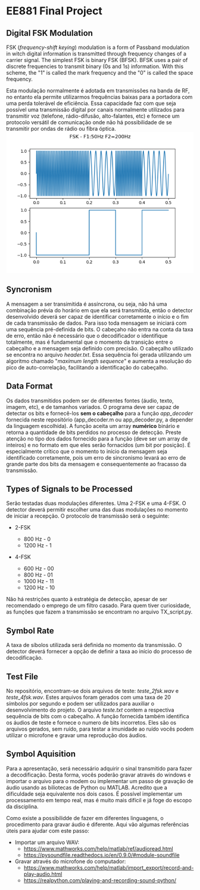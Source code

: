 # EE881 Final Project
## Digital FSK Modulation
FSK (*frequency-shift keying*) modulation is a form of Passband modulation in witch digital information is transmitted through frequency changes of a carrier signal. The simplest FSK is binary FSK (BFSK). BFSK uses a pair of discrete frequencies to transmit binary (0s and 1s) information. With this scheme, the "1" is called the mark frequency and the "0" is called the space frequency.

Esta modulação normalmente é adotada em transmissões na banda de RF, no entanto ela permite utilizarmos frequências baixas para a portadora com uma perda tolerável de eficiência. Essa capacidade faz com que seja possível uma transmissão digital por canais normalmente utilizados para transmitir voz (telefone, rádio-difusão, alto-falantes, etc) e fornece um protocolo versátil de comunicação onde não há possibilidade de se transmitir por ondas de rádio ou fibra óptica. 
![FSK Modulation](FSK.png)

## Syncronism
A mensagem a ser transimitida é assíncrona, ou seja, não há uma combinação prévia do horário em que ela será transmitida, então o detector desenvolvido deverá ser capaz de identificar corretamente o início e o fim de cada transmissão de dados. Para isso toda mensagem se iniciará com uma sequência pré-definida de bits. O cabeçaho não entra na conta da taxa de erro, então não é necessário que o decodificador o identifique totalmente, mas é fundamental que o momento da transição entre o cabeçalho e a mensagem seja definido com precisão. O cabeçalho utilizado se encontra no arquivo *header.txt*. Essa sequência foi gerada utilizando um algoritmo chamado "*maximum length sequence*" e aumenta a resolução do pico de auto-correlação, facilitando a identificação do cabeçalho.

## Data Format
Os dados transmitidos podem ser de diferentes fontes (áudio, texto, imagem, etc), e de tamanhos variados. O programa deve ser capaz de detectar os bits e fornecê-los **sem o cabeçalho** para a função *app_decoder* fornecida neste repositório (app_decoder.m ou app_decoder.py, a depender da linguagem escolhida). A função aceita um array **numérico** binário e retorna a quantidade de bits perdidos no processo de detecção. Preste atenção no tipo dos dados fornecido para a função (deve ser um array de inteiros) e no formato em que eles serão fornacidos (um bit por posição). É especialmente crítico que o momento to início da mensagem seja identificado corretamente, pois um erro de sincronismo levará ao erro de grande parte dos bits da mensagem e consequentemente ao fracasso da transmissão. 

## Types of Signals to be Processed
Serão testadas duas modulações diferentes. Uma 2-FSK e uma 4-FSK. O detector deverá permitir escolher uma das duas modulações no momento de iniciar a recepção. O protocolo de transmissão será o seguinte:

- 2-FSK
    - 800 Hz - 0
    - 1200 Hz - 1

- 4-FSK
    - 600 Hz - 00
    - 800 Hz - 01
    - 1000 Hz - 11
    - 1200 Hz - 10

Não há restrições quanto à estratégia de detecção, apesar de ser recomendado o emprego de um filtro casado. Para quem tiver curiosidade, as funções que fazem a transmissão se encontram no arquivo TX_script.py.

## Symbol Rate
A taxa de síbolos utilizada será definida no momento da transmissão. O detector deverá fornecer a opção de definir a taxa ao início do processo de decodificação.

## Test File
No repositório, encontram-se dois arquivos de teste: *teste_2fsk.wav* e *teste_4fsk.wav*. Estes arquivos foram gerados com uma taxa de 20 símbolos por segundo e podem ser utilizados para auxiliar o desenvolvimento do projeto. O arquivo *teste.txt* contem a respectiva sequência de bits com o cabeçalho. A função fornecida também identifica os áudios de teste e fornece o numero de bits incorretos. Eles são os arquivos gerados, sem ruído, para testar a imunidade ao ruído vocês podem utilizar o microfone e gravar uma reprodução dos áudios.

## Symbol Aquisition
Para a apresentação, será necessário adquirir o sinal transmitido para fazer a decodificação. Desta forma, vocês poderão gravar através do windows e importar o arquivo para o modem ou implementar um passo de gravação de áudio usando as biliotecas de Python ou MATLAB. Acredito que a dificuldade seja equivalente nos dois casos. É possível implementar um processamento em tempo real, mas é muito mais difícil e já foge do escopo da disciplina.

Como existe a possibilidde de fazer em diferentes linguagens, o procedimento para gravar áudio é diferente. Aqui vão algumas referências úteis para ajudar com este passo:
- Importar um arquivo WAV:
    - https://www.mathworks.com/help/matlab/ref/audioread.html
    - https://pysoundfile.readthedocs.io/en/0.9.0/#module-soundfile
- Gravar através do microfone do computador:
    - https://www.mathworks.com/help/matlab/import_export/record-and-play-audio.html
    - https://realpython.com/playing-and-recording-sound-python/
